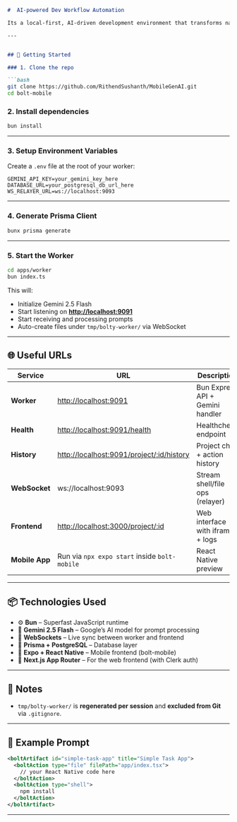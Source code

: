 ```md
#  AI-powered Dev Workflow Automation

Its a local-first, AI-driven development environment that transforms natural language prompts into complete working codebases, executes shell commands, and updates files in real time. Built using Bun, Gemini 2.5 Flash, and Prisma.

---


## 🚀 Getting Started

### 1. Clone the repo

```bash
git clone https://github.com/RithendSushanth/MobileGenAI.git
cd bolt-mobile
````

### 2. Install dependencies

```bash
bun install
```

---

### 3. Setup Environment Variables

Create a `.env` file at the root of your worker:

```env
GEMINI_API_KEY=your_gemini_key_here
DATABASE_URL=your_postgresql_db_url_here
WS_RELAYER_URL=ws://localhost:9093
```

---

### 4. Generate Prisma Client

```bash
bunx prisma generate
```

---

### 5. Start the Worker

```bash
cd apps/worker
bun index.ts
```

This will:

* Initialize Gemini 2.5 Flash
* Start listening on **[http://localhost:9091](http://localhost:9091)**
* Start receiving and processing prompts
* Auto-create files under `tmp/bolty-worker/` via WebSocket

---

## 🌐 Useful URLs

| Service        | URL                                                                                     | Description                      |
| -------------- | --------------------------------------------------------------------------------------- | -------------------------------- |
| **Worker**     | [http://localhost:9091](http://localhost:9091)                                          | Bun Express API + Gemini handler |
| **Health**     | [http://localhost:9091/health](http://localhost:9091/health)                            | Healthcheck endpoint             |
| **History**    | [http://localhost:9091/project/\:id/history](http://localhost:9091/project/:id/history) | Project chat + action history    |
| **WebSocket**  | ws\://localhost:9093                                                                    | Stream shell/file ops (relayer)  |
| **Frontend**   | [http://localhost:3000/project/\:id](http://localhost:3000/project/:id)                 | Web interface with iframe + logs |
| **Mobile App** | Run via `npx expo start` inside `bolt-mobile`                                           | React Native preview             |

---

## 📦 Technologies Used

* ⚙️ **Bun** – Superfast JavaScript runtime
* 🧠 **Gemini 2.5 Flash** – Google’s AI model for prompt processing
* 📡 **WebSockets** – Live sync between worker and frontend
* 🧬 **Prisma + PostgreSQL** – Database layer
* 📱 **Expo + React Native** – Mobile frontend (bolt-mobile)
* 🧩 **Next.js App Router** – For the web frontend (with Clerk auth)

---

## 📌 Notes

* `tmp/bolty-worker/` is **regenerated per session** and **excluded from Git** via `.gitignore`.

---

## 🤖 Example Prompt

```xml
<boltArtifact id="simple-task-app" title="Simple Task App">
  <boltAction type="file" filePath="app/index.tsx">
    // your React Native code here
  </boltAction>
  <boltAction type="shell">
    npm install
  </boltAction>
</boltArtifact>
```

---

